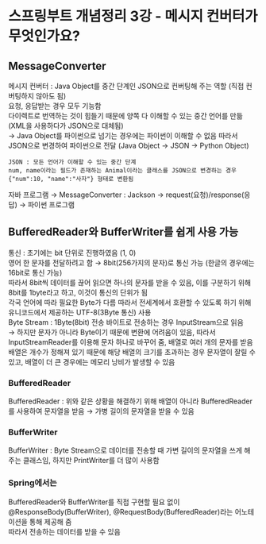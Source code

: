 # 스프링부트 개념정리 3강 - 메시지 컨버터가 무엇인가요?
## MessageConverter
메시지 컨버터 : Java Object를 중간 단계인 JSON으로 컨버팅해 주는 역할 (직접 컨버팅하지 않아도 됨)  
요청, 응답받는 경우 모두 기능함  
다이렉트로 번역하는 것이 힘들기 때문에 양쪽 다 이해할 수 있는 중간 언어를 만듦 (XML을 사용하다가 JSON으로 대체됨)  
→ Java Object를 파이썬으로 넘기는 경우에는 파이썬이 이해할 수 없음 따라서 JSON으로 변경하여 파이썬으로 전달 (Java Object → JSON → Python Object)
```
JSON : 모든 언어가 이해할 수 있는 중간 단계  
num, name이라는 필드가 존재하는 Animal이라는 클래스를 JSON으로 변경하는 경우 {"num":10, "name":"사자"} 형태로 변환됨
```
자바 프로그램 → MessageConverter : Jackson → request(요청)/response(응답) → 파이썬 프로그램

## BufferedReader와 BufferWriter를 쉽게 사용 가능
통신 : 초기에는 bit 단위로 진행하였음 (1, 0)  
영어 한 문자를 전달하려고 함 → 8bit(256가지의 문자)로 통신 가능 (한글의 경우에는 16bit로 통신 가능)  
따라서 8bit씩 데이터를 끊어 읽으면 하나의 문자를 받을 수 있음, 이를 구분하기 위해 8bit를 1byte라고 하고, 이것이 통신의 단위가 됨  
각국 언어에 따라 필요한 Byte가 다름 따라서 전세계에서 호환할 수 있도록 하기 위해 유니코드에서 제공하는 UTF-8(3Byte 통신) 사용  
Byte Stream : 1Byte(8bit) 전송
바이트로 전송하는 경우 InputStream으로 읽음  
→ 하지만 문자가 아니라 Byte이기 때문에 변환에 어려움이 있음, 따라서 InputStreamReader를 이용해 문자 하나로 바꾸어 줌, 배열로 여러 개의 문자를 받음  
배열은 개수가 정해져 있기 때문에 해당 배열의 크기를 초과하는 경우 문자열이 잘릴 수 있고, 배열이 더 큰 경우에는 메모리 낭비가 발생할 수 있음  
### BufferedReader
BufferedReader : 위와 같은 상황을 해결하기 위해 배열이 아니라 BufferedReader를 사용하여 문자열을 받음 → 가병 길이의 문자열을 받을 수 있음
### BufferWriter
BufferWriter : Byte Stream으로 데이터를 전송할 때 가변 길이의 문자열을 쓰게 해 주는 클래스임, 하지만 PrintWriter를 더 많이 사용함  
### Spring에서는
BufferedReader와 BufferWriter를 직접 구현할 필요 없이 @ResponseBody(BufferWriter), @RequestBody(BufferedReader)라는 어노테이션을 통해 제공해 줌  
따라서 전송하는 데이터를 받을 수 있음
 
